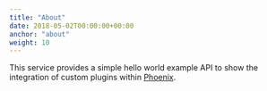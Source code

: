 ```yaml
---
title: "About"
date: 2018-05-02T00:00:00+00:00
anchor: "about"
weight: 10
---
```


This service provides a simple hello world example API to show the integration of custom plugins within [Phoenix].

[Phoenix]: https://github.com/owncloud/phoenix
